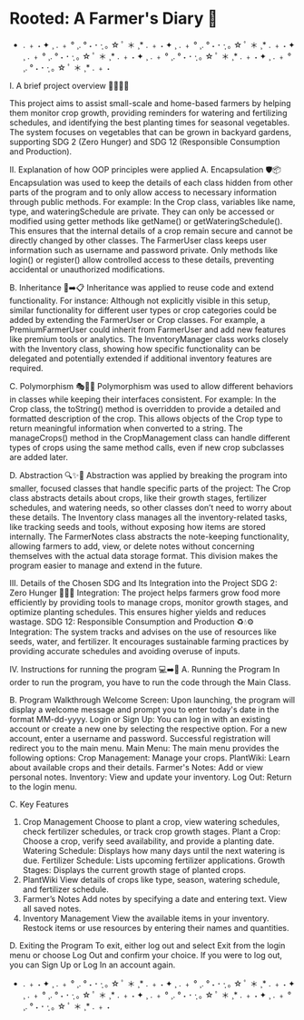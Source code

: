 # Rooted: A Farmer's Diary 🌱

* . ﹢ ˖ ✦ ¸ . ﹢ ° ¸. ° ˖ ･ ·̩ ｡ ☆ ﾟ ＊ ¸* . ﹢ ˖ ✦ ¸ . ﹢ ° ¸. ° ˖ ･ ·̩ ｡ ☆ ﾟ ＊ ¸* . ﹢ ˖ ✦ ¸ . ﹢ ° ¸. ° ˖ ･ ·̩ ｡ ☆ ﾟ ＊ ¸* . ﹢ ˖ ✦ ¸ . ﹢ ° ¸. ° ˖ ･ ·̩ ｡ ☆ ﾟ ＊ ¸* . ﹢ ˖ ✦ ¸ . ﹢ ° ¸. ° ˖ ･ ·̩ ｡ ☆ ﾟ ＊ ¸* . ﹢ ˖ 

I. A brief project overview 🌱📖👩‍🌾

  This project aims to assist small-scale and home-based farmers by helping them monitor crop growth, providing reminders for watering and fertilizing schedules, and identifying the best planting times for seasonal vegetables. The system focuses on vegetables that can be grown in backyard gardens, supporting SDG 2 (Zero Hunger) and SDG 12 (Responsible Consumption and Production).

II. Explanation of how OOP principles were applied 
  A. Encapsulation 🛡️📦
  Encapsulation was used to keep the details of each class hidden from other parts of the program and to only allow access to necessary information through public methods. For example:
In the Crop class, variables like name, type, and wateringSchedule are private. They can only be accessed or modified using getter methods like getName() or getWateringSchedule(). This ensures that the internal details of a crop remain secure and cannot be directly changed by other classes.
  The FarmerUser class keeps user information such as username and password private. Only methods like login() or register() allow controlled access to these details, preventing accidental or unauthorized modifications.
  
  B. Inheritance 🧬➡️📋
  Inheritance was applied to reuse code and extend functionality. For instance:
  Although not explicitly visible in this setup, similar functionality for different user types or crop categories could be added by extending the FarmerUser or Crop classes. For example, a PremiumFarmerUser could inherit from FarmerUser and add new features like premium tools or analytics.
  The InventoryManager class works closely with the Inventory class, showing how specific functionality can be delegated and potentially extended if additional inventory features are required.
  
C. Polymorphism 🎭🔄🤹
  Polymorphism was used to allow different behaviors in classes while keeping their interfaces consistent. For example:
  In the Crop class, the toString() method is overridden to provide a detailed and formatted description of the crop. This allows objects of the Crop type to return meaningful information when converted to a string.
  The manageCrops() method in the CropManagement class can handle different types of crops using the same method calls, even if new crop subclasses are added later.
  
D. Abstraction 🔍✨🧩
  Abstraction was applied by breaking the program into smaller, focused classes that handle specific parts of the project:
  The Crop class abstracts details about crops, like their growth stages, fertilizer schedules, and watering needs, so other classes don’t need to worry about these details.
  The Inventory class manages all the inventory-related tasks, like tracking seeds and tools, without exposing how items are stored internally.
  The FarmerNotes class abstracts the note-keeping functionality, allowing farmers to add, view, or delete notes without concerning themselves with the actual data storage format.
  This division makes the program easier to manage and extend in the future.
  
III. Details of the Chosen SDG and Its Integration into the Project
  SDG 2: Zero Hunger 🌾🥦🍅
    Integration: The project helps farmers grow food more efficiently by providing tools to manage crops, monitor growth stages, and optimize planting schedules. This ensures higher yields and reduces wastage.
  SDG 12: Responsible Consumption and Production ♻️💧⚙️
    Integration: The system tracks and advises on the use of resources like seeds, water, and fertilizer. It encourages sustainable farming practices by providing accurate schedules and avoiding overuse of inputs.

IV. Instructions for running the program 💻➡️📜
A. Running the Program
  In order to run the program, you have to run the code through the Main Class.

B. Program Walkthrough
  Welcome Screen: Upon launching, the program will display a welcome message and prompt you to enter today's date in the format MM-dd-yyyy.
  Login or Sign Up: You can log in with an existing account or create a new one by selecting the respective option. For a new account, enter a username and password. Successful registration will redirect you to the main menu.
  Main Menu:
    The main menu provides the following options:
    Crop Management: Manage your crops.
    PlantWiki: Learn about available crops and their details.
    Farmer's Notes: Add or view personal notes.
    Inventory: View and update your inventory.
    Log Out: Return to the login menu.

C. Key Features
  1. Crop Management
    Choose to plant a crop, view watering schedules, check fertilizer schedules, or track crop growth stages.
    Plant a Crop: Choose a crop, verify seed availability, and provide a planting date.
    Watering Schedule: Displays how many days until the next watering is due.
    Fertilizer Schedule: Lists upcoming fertilizer applications.
    Growth Stages: Displays the current growth stage of planted crops.
  2. PlantWiki
    View details of crops like type, season, watering schedule, and fertilizer schedule.
  3. Farmer’s Notes
    Add notes by specifying a date and entering text.
    View all saved notes.
  4. Inventory Management
    View the available items in your inventory.
    Restock items or use resources by entering their names and quantities.

D. Exiting the Program
  To exit, either log out and select Exit from the login menu or choose Log Out and confirm your choice. If you were to log out, you can Sign Up or Log In an account again.

* . ﹢ ˖ ✦ ¸ . ﹢ ° ¸. ° ˖ ･ ·̩ ｡ ☆ ﾟ ＊ ¸* . ﹢ ˖ ✦ ¸ . ﹢ ° ¸. ° ˖ ･ ·̩ ｡ ☆ ﾟ ＊ ¸* . ﹢ ˖ ✦ ¸ . ﹢ ° ¸. ° ˖ ･ ·̩ ｡ ☆ ﾟ ＊ ¸* . ﹢ ˖ ✦ ¸ . ﹢ ° ¸. ° ˖ ･ ·̩ ｡ ☆ ﾟ ＊ ¸* . ﹢ ˖ ✦ ¸ . ﹢ ° ¸. ° ˖ ･ ·̩ ｡ ☆ ﾟ ＊ ¸* . ﹢ ˖ 
